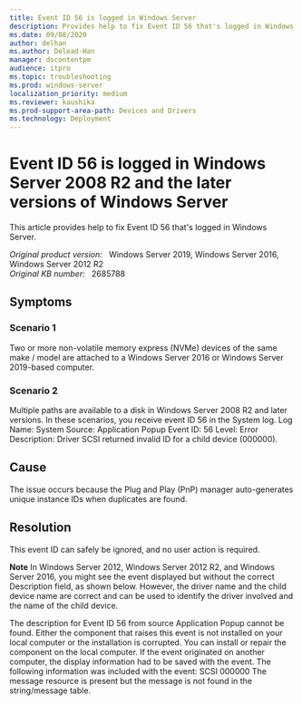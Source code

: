 ```yaml
---
title: Event ID 56 is logged in Windows Server
description: Provides help to fix Event ID 56 that's logged in Windows Server.
ms.date: 09/08/2020
author: delhan
ms.author: Delead-Han
manager: dscontentpm
audience: itpro
ms.topic: troubleshooting
ms.prod: windows-server
localization_priority: medium
ms.reviewer: kaushika
ms.prod-support-area-path: Devices and Drivers
ms.technology: Deployment
---
```

# Event ID 56 is logged in Windows Server 2008 R2 and the later versions of Windows Server

This article provides help to fix Event ID 56 that's logged in Windows Server.

_Original product version:_ &nbsp; Windows Server 2019, Windows Server 2016, Windows Server 2012 R2  
_Original KB number:_ &nbsp; 2685788

## Symptoms

### Scenario 1

Two or more non-volatile memory express (NVMe) devices of the same make / model are attached to a Windows Server 2016 or Windows Server 2019-based computer.

### Scenario 2

Multiple paths are available to a disk in Windows Server 2008 R2 and later versions.
In these scenarios, you receive event ID 56 in the System log.
Log Name: System
Source: Application Popup
Event ID: 56
Level: Error
Description: Driver SCSI returned invalid ID for a child device (000000).

## Cause

The issue occurs because the Plug and Play (PnP) manager auto-generates unique instance IDs when duplicates are found.

## Resolution

This event ID can safely be ignored, and no user action is required.

**Note** In Windows Server 2012, Windows Server 2012 R2, and Windows Server 2016, you might see the event displayed but without the correct Description field, as shown below. However, the driver name and the child device name are correct and can be used to identify the driver involved and the name of the child device. 

The description for Event ID 56 from source Application Popup cannot be found. Either the component that raises this event is not installed on your local computer or the installation is corrupted. You can install or repair the component on the local computer. If the event originated on another computer, the display information had to be saved with the event. The following information was included with the event: 
 SCSI
000000 
 The message resource is present but the message is not found in the string/message table.
